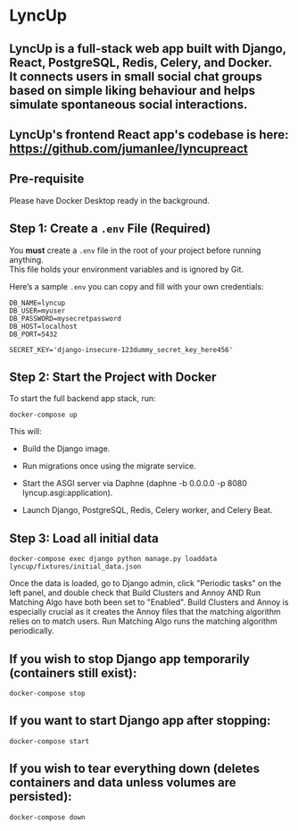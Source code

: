 # LyncUp

**LyncUp** is a full-stack web app built with Django, React, PostgreSQL, Redis, Celery, and Docker.  
It connects users in small social chat groups based on simple liking behaviour and helps simulate spontaneous social interactions.
---

## LyncUp's frontend React app's codebase is here: https://github.com/jumanlee/lyncupreact

## Pre-requisite
Please have Docker Desktop ready in the background.

## Step 1: Create a `.env` File (Required)

You **must** create a `.env` file in the root of your project before running anything.  
This file holds your environment variables and is ignored by Git.

Here’s a sample `.env` you can copy and fill with your own credentials:

```env
DB_NAME=lyncup
DB_USER=myuser
DB_PASSWORD=mysecretpassword
DB_HOST=localhost
DB_PORT=5432

SECRET_KEY='django-insecure-123dummy_secret_key_here456'
```

## Step 2: Start the Project with Docker

To start the full backend app stack, run:
```
docker-compose up
```
This will:

- Build the Django image.

- Run migrations once using the migrate service.

- Start the ASGI server via Daphne (daphne -b 0.0.0.0 -p 8080 lyncup.asgi:application).

- Launch Django, PostgreSQL, Redis, Celery worker, and Celery Beat.

## Step 3: Load all initial data
```
docker-compose exec django python manage.py loaddata lyncup/fixtures/initial_data.json
```
Once the data is loaded, go to Django admin, click "Periodic tasks" on the left panel, and double check that Build Clusters and Annoy AND Run Matching Algo have both been set to "Enabled". Build Clusters and Annoy is especially crucial as it creates the Annoy files that the matching algorithm relies on to match users. Run Matching Algo runs the matching algorithm periodically.

## If you wish to stop Django app temporarily (containers still exist):
```
docker-compose stop
```

## If you want to start Django app after stopping:
```
docker-compose start
```
## If you wish to tear everything down (deletes containers and data unless volumes are persisted):
```
docker-compose down
```
